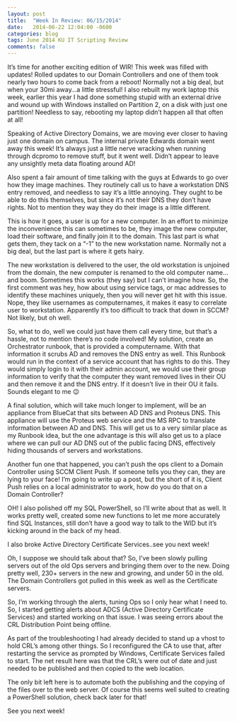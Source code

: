 ```yaml
---
layout: post
title:  "Week In Review: 06/15/2014"
date:   2014-06-22 12:04:00 -0600
categories: blog
tags: June 2014 KU IT Scripting Review
comments: false
---
```

It’s time for another exciting edition of WIR! This week was filled with updates! Rolled updates to our Domain Controllers and one of them took nearly two hours to come back from a reboot! Normally not a big deal, but when your 30mi away…a little stressful! I also rebuilt my work laptop this week, earlier this year I had done something stupid with an external drive and wound up with Windows installed on Partition 2, on a disk with just one partition! Needless to say, rebooting my laptop didn’t happen all that often at all!

Speaking of Active Directory Domains, we are moving ever closer to having just one domain on campus. The internal private Edwards domain went away this week! It’s always just a little nerve wracking when running through dcpromo to remove stuff, but it went well. Didn’t appear to leave any unsightly meta data floating around AD!

Also spent a fair amount of time talking with the guys at Edwards to go over how they image machines. They routinely call us to have a workstation DNS entry removed, and needless to say it’s a little annoying. They ought to be able to do this themselves, but since it’s not their DNS they don’t have rights. Not to mention they way they do their image is a little different.

This is how it goes, a user is up for a new computer. In an effort to minimize the inconvenience this can sometimes to be, they image the new computer, load their software, and finally join it to the domain. This last part is what gets them, they tack on a “-1” to the new workstation name. Normally not a big deal, but the last part is where it gets hairy.

The new workstation is delivered to the user, the old workstation is unjoined from the domain, the new computer is renamed to the old computer name…and boom. Sometimes this works (they say) but I can’t imagine how. So, the first comment was hey, how about using service tags, or mac addresses to identify these machines uniquely, then you will never get hit with this issue. Nope, they like usernames as computernames, it makes it easy to correlate user to workstation. Apparently it’s too difficult to track that down in SCCM? Not likely, but oh well.

So, what to do, well we could just have them call every time, but that’s a hassle, not to mention there’s no code involved! My solution, create an Orchestrator runbook, that is provided a computername. With that information it scrubs AD and removes the DNS entry as well. This Runbook would run in the context of a service account that has rights to do this. They would simply login to it with their admin account, we would use their group information to verify that the computer they want removed lives in their OU and then remove it and the DNS entry. If it doesn’t live in their OU it fails. Sounds elegant to me 😉

A final solution, which will take much longer to implement, will be an appliance from BlueCat that sits between AD DNS and Proteus DNS. This appliance will use the Proteus web service and the MS RPC to translate information between AD and DNS. This will get us to a very similar place as my Runbook idea, but the one advantage is this will also get us to a place where we can pull our AD DNS out of the public facing DNS, effectively hiding thousands of servers and workstations.

Another fun one that happened, you can’t push the ops client to a Domain Controller using SCCM Client Push. If someone tells you they can, they are lying to your face! I’m going to write up a post, but the short of it is, Client Push relies on a local administrator to work, how do you do that on a Domain Controller?

OH! I also polished off my SQL PowerShell, so I’ll write about that as well. It works pretty well, created some new functions to let me more accurately find SQL Instances, still don’t have a good way to talk to the WID but it’s kicking around in the back of my head.

I also broke Active Directory Certificate Services..see you next week!

Oh, I suppose we should talk about that? So, I’ve been slowly pulling servers out of the old Ops servers and bringing them over to the new. Doing pretty well, 230+ servers in the new and growing, and under 50 in the old. The Domain Controllers got pulled in this week as well as the Certificate servers.

So, I’m working through the alerts, tuning Ops so I only hear what I need to. So, I started getting alerts about ADCS (Active Directory Certificate Services) and started working on that issue. I was seeing errors about the CRL Distribution Point being offline.

As part of the troubleshooting I had already decided to stand up a vhost to hold CRL’s among other things. So I reconfigured the CA to use that, after restarting the service as prompted by Windows, Certificate Services failed to start. The net result here was that the CRL’s were out of date and just needed to be published and then copied to the web location.

The only bit left here is to automate both the publishing and the copying of the files over to the web server. Of course this seems well suited to creating a PowerShell solution, check back later for that!

See you next week!
